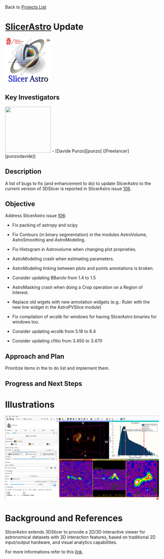 Back to [Projects List](../../README.md#ProjectsList)

# [SlicerAstro](https://github.com/Punzo/SlicerAstro) Update
<img src="https://raw.githubusercontent.com/Punzo/SlicerAstroWikiImages/master/SlicerAstroIcon.png" width="150" height="150">

## Key Investigators
<img src="https://www.davidepunzo.com/assets/images/DPLogo.png" width="150" height="150">
- [Davide Punzo][punzo] ([Freelancer][punzodavide])


## Description

A list of bugs to fix (and enhancement to do) to update SlicerAstro
to the current version of 3DSlicer is reported in SlicerAstro issue [106][slicerastroissue].

## Objective

Address SlicerAstro issue [106][slicerastroissue]:

- Fix packing of astropy and scipy

- Fix Contours (in binary segmentation) in the modules AstroVolume, AstroSmoothing and AstroModeling.

- Fix Histogram in Astrovolume when changing plot proprieties.

- AstroModeling crash when estimating parameters.

- AstroModeling linking between plots and points annotations is broken.

- Consider updating BBarolo from 1.4 to 1.5

- AstroMasking crash when doing a Crop operation on a Region of Interest.

- Replace old wigets with new annotation widgets (e.g.: Ruler with the new line widget in the AstroPVSlice module)

- Fix compilation of wcslib for windows for having SlicerAstro binaries for windows too.

- Consider updating wcslib from 5.18 to 6.4

- Consider updating cfitio from 3.450 to 3.470

## Approach and Plan
Prioritize items in the to do list and implement them.

## Progress and Next Steps


# Illustrations
[![](https://raw.githubusercontent.com/Punzo/SlicerAstroWikiImages/master/Screenshot-SlicerAstro-ProjectWeek2020.png)](http://www.youtube.com/watch?v=D-4G9lKVjaY "Wein069")

# Background and References
SlicerAstro extends 3DSlicer to provide a 2D/3D interactive viewer for astronomical datasets with 3D interaction features,
based on traditional 2D input/output hardware, and visual analytics capabilities.


For more informations refer to this [link](https://github.com/Punzo/SlicerAstro/wiki#slicerastro-publications).


[punzo]: https://github.com/Punzo
[punzodavide]: https://www.davidepunzo.com/
[slicerastroissue]: https://github.com/Punzo/SlicerAstro/issues/106

